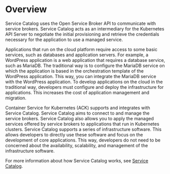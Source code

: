 # Overview

Service Catalog uses the Open Service Broker API to communicate with service brokers. Service Catalog acts as an intermediary for the Kubernetes API Server to negotiate the initial provisioning and retrieve the credentials necessary for the application to use a managed service.

Applications that run on the cloud platform require access to some basic services, such as databases and application servers. For example, a WordPress application is a web application that requires a database service, such as MariaDB. The traditional way is to configure the MariaDB service on which the application is based in the orchestration template of the WordPress application. This way, you can integrate the MariaDB service with the WordPress application. To develop applications on the cloud in the traditional way, developers must configure and deploy the infrastructure for applications. This increases the cost of application management and migration.

Container Service for Kubernetes \(ACK\) supports and integrates with Service Catalog. Service Catalog aims to connect to and manage the service brokers. Service Catalog also allows you to apply the managed services offered by service brokers to applications that run in Kubernetes clusters. Service Catalog supports a series of infrastructure software. This allows developers to directly use these software and focus on the development of core applications. This way, developers do not need to be concerned about the availability, scalability, and management of the infrastructure software.

For more information about how Service Catalog works, see [Service Catalog](https://kubernetes.io/docs/concepts/service-catalog/).

